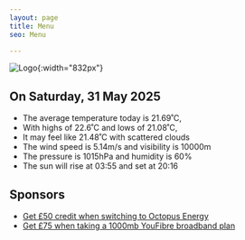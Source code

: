 ```yaml
---
layout: page
title: Menu
seo: Menu

---
```


![Logo](/images/logo.jpg){:width="832px"}

<!-- weather_marker starts -->
## On Saturday, 31 May 2025

- The average temperature today is 21.69˚C,
- With highs of 22.6˚C and lows of 21.08˚C,
- It may feel like 21.48˚C with scattered clouds
- The wind speed is 5.14m/s and visibility is 10000m
- The pressure is 1015hPa and humidity is 60%
- The sun will rise at 03:55 and set at 20:16

<!-- weather_marker ends -->

## Sponsors

- [Get £50 credit when switching to Octopus Energy](https://bit.ly/3oD1nnS)
- [Get £75 when taking a 1000mb YouFibre broadband plan](https://aklam.io/91zWhU?)
